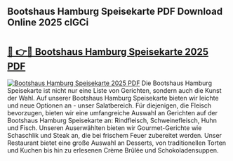 ## Bootshaus Hamburg Speisekarte PDF Download Online 2025 clGCi

# <h2><a href="http://gcbqpl.nevu.top/?p=Bootshaus+Hamburg+Speisekarte">🔗 👉🔴 Bootshaus Hamburg Speisekarte 2025 PDF</a></h2>

[![Bootshaus Hamburg Speisekarte 2025 PDF](https://i.imgur.com/dBaPXMq.png)](http://gcbqpl.nevu.top/?p=Bootshaus+Hamburg+Speisekarte)
Die Bootshaus Hamburg Speisekarte ist nicht nur eine Liste von Gerichten, sondern auch die Kunst der Wahl. Auf unserer Bootshaus Hamburg Speisekarte bieten wir leichte und neue Optionen an - unser Salatbereich. Für diejenigen, die Fleisch bevorzugen, bieten wir eine umfangreiche Auswahl an Gerichten auf der Bootshaus Hamburg Speisekarte an: Rindfleisch, Schweinefleisch, Huhn und Fisch. Unseren Auserwählten bieten wir Gourmet-Gerichte wie Schaschlik und Steak an, die bei frischem Feuer zubereitet werden. Unser Restaurant bietet eine große Auswahl an Desserts, von traditionellen Torten und Kuchen bis hin zu erlesenen Crème Brûlée und Schokoladensuppen.
